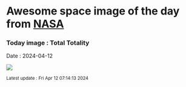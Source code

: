 
# Awesome space image of the day from [NASA](https://api.nasa.gov/)

### Today image : Total Totality
Date : 2024-04-12

![](https://apod.nasa.gov/apod/image/2404/image0tseKorona_1100.jpg)

<small>Latest update : Fri Apr 12 07:14:13 2024</small>
        